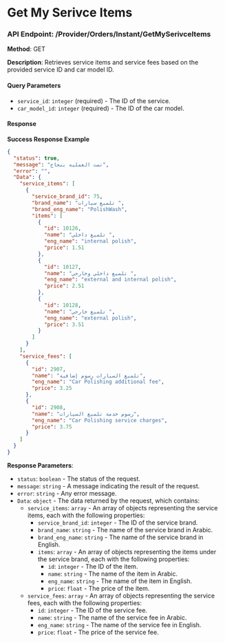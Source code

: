 # Get My Serivce Items
### API Endpoint: /Provider/Orders/Instant/GetMySerivceItems

**Method**: GET

**Description**: Retrieves service items and service fees based on the provided service ID and car model ID.

#### Query Parameters

- `service_id`: `integer` (required) - The ID of the service.
- `car_model_id`: `integer` (required) - The ID of the car model.

#### Response

**Success Response Example**

```json
{
  "status": true,
  "message": "تمت العمليه بنجاح",
  "error": "",
  "Data": {
    "service_items": [
      {
        "service_brand_id": 75,
        "brand_name": "تلميع سيارات ",
        "brand_eng_name": "PolishWash",
        "items": [
          {
            "id": 10126,
            "name": "‎تلميع داخلي ",
            "eng_name": "internal polish",
            "price": 1.51
          },
          {
            "id": 10127,
            "name": "تلميع داخلي وخارجي ",
            "eng_name": "external and internal polish",
            "price": 2.51
          },
          {
            "id": 10128,
            "name": "‎تلميع خارجي ",
            "eng_name": "external polish",
            "price": 3.51
          }
        ]
      }
    ],
    "service_fees": [
      {
        "id": 2907,
        "name": "تلميع السيارات رسوم إضافية",
        "eng_name": "Car Polishing additional fee",
        "price": 3.25
      },
      {
        "id": 2908,
        "name": "رسوم خدمة تلميع السيارات",
        "eng_name": "Car Polishing service charges",
        "price": 3.75
      }
    ]
  }
}
```

**Response Parameters**:

- `status`: `boolean` - The status of the request.
- `message`: `string` - A message indicating the result of the request.
- `error`: `string` - Any error message.
- `Data`: `object` - The data returned by the request, which contains:
  - `service_items`: `array` - An array of objects representing the service items, each with the following properties:
    - `service_brand_id`: `integer` - The ID of the service brand.
    - `brand_name`: `string` - The name of the service brand in Arabic.
    - `brand_eng_name`: `string` - The name of the service brand in English.
    - `items`: `array` - An array of objects representing the items under the service brand, each with the following properties:
      - `id`: `integer` - The ID of the item.
      - `name`: `string` - The name of the item in Arabic.
      - `eng_name`: `string` - The name of the item in English.
      - `price`: `float` - The price of the item.
  - `service_fees`: `array` - An array of objects representing the service fees, each with the following properties:
    - `id`: `integer` - The ID of the service fee.
    - `name`: `string` - The name of the service fee in Arabic.
    - `eng_name`: `string` - The name of the service fee in English.
    - `price`: `float` - The price of the service fee.

